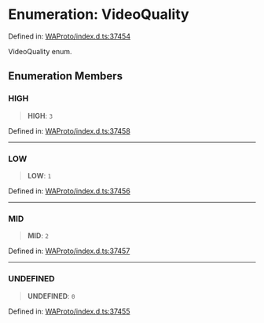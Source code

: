 # Enumeration: VideoQuality

Defined in: [WAProto/index.d.ts:37454](https://github.com/Fokusdotid/Baileys/blob/db1d3e5f41e9eede5877460f9adbb0224021575c/WAProto/index.d.ts#L37454)

VideoQuality enum.

## Enumeration Members

### HIGH

> **HIGH**: `3`

Defined in: [WAProto/index.d.ts:37458](https://github.com/Fokusdotid/Baileys/blob/db1d3e5f41e9eede5877460f9adbb0224021575c/WAProto/index.d.ts#L37458)

***

### LOW

> **LOW**: `1`

Defined in: [WAProto/index.d.ts:37456](https://github.com/Fokusdotid/Baileys/blob/db1d3e5f41e9eede5877460f9adbb0224021575c/WAProto/index.d.ts#L37456)

***

### MID

> **MID**: `2`

Defined in: [WAProto/index.d.ts:37457](https://github.com/Fokusdotid/Baileys/blob/db1d3e5f41e9eede5877460f9adbb0224021575c/WAProto/index.d.ts#L37457)

***

### UNDEFINED

> **UNDEFINED**: `0`

Defined in: [WAProto/index.d.ts:37455](https://github.com/Fokusdotid/Baileys/blob/db1d3e5f41e9eede5877460f9adbb0224021575c/WAProto/index.d.ts#L37455)
